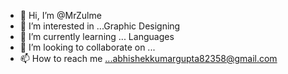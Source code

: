 - 👋 Hi, I’m @MrZulme
- 👀 I’m interested in ...Graphic Designing
- 🌱 I’m currently learning ... Languages
- 💞️ I’m looking to collaborate on ...
- 📫 How to reach me ...abhishekkumargupta82358@gmail.com

<!---
MrZulme/MrZulme is a ✨ special ✨ repository because its `README.md` (this file) appears on your GitHub profile.
You can click the Preview link to take a look at your changes.
--->
